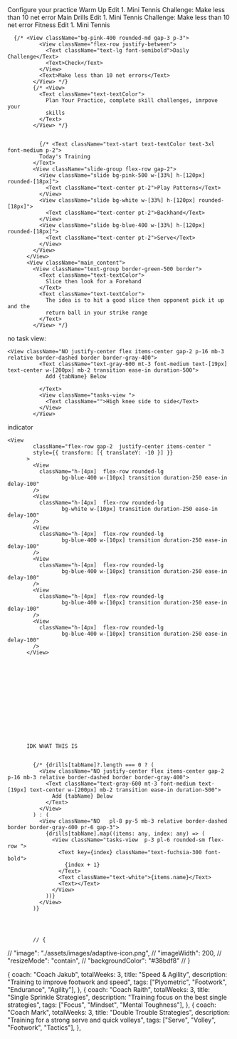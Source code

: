  <View className="Edit_Group">
              <Text className="text-textColor  mb-5">
                Configure your practice
              </Text>
              <View className="practice-box bg-[#1d293b] rounded-lg gap-3 pt-2 ">
                <View className="p-3 header border-b-2 border-cyan-400 flex-row justify-between">
                  <Text className=" text-textColor font-bold ml-2">
                    Warm Up
                  </Text>
                  <Text className="text-textColor mr-3">Edit</Text>
                </View>
                <View className="p-3 flex-row gap-1">
                  <Text className="text-pink-400">1.</Text>
                  <Text className="text-textColor"> Mini Tennis</Text>
                </View>
              </View>
            </View>
            <View className="">
              <Text className="text-textColor">
                Challenge: Make less than 10 net error
              </Text>
            </View>
            <View className="practice-box bg-[#1d293b] rounded-lg gap-3 pt-2 ">
              <View className="p-3 header border-b-2 border-cyan-400 flex-row justify-between">
                <Text className=" text-textColor font-bold ml-2">
                  Main Drills
                </Text>
                <Text className="text-textColor mr-3">Edit</Text>
              </View>
              <View className="p-3 flex-row gap-1">
                <Text className="text-pink-400">1.</Text>
                <Text className="text-textColor"> Mini Tennis</Text>
              </View>
            </View>
            <View className="">
              <Text className="text-textColor">
                Challenge: Make less than 10 net error
              </Text>
            </View>
            <View className="practice-box bg-[#1d293b] rounded-lg gap-3 pt-2 ">
              <View className="p-3 header border-b-2 border-cyan-400 flex-row justify-between">
                <Text className=" text-textColor font-bold ml-2">
                 Fitness
                </Text>
                <Text className="text-textColor mr-3">Edit</Text>
              </View>
              <View className="p-3 flex-row gap-1">
                <Text className="text-pink-400">1.</Text>
                <Text className="text-textColor"> Mini Tennis</Text>
              </View>
            </View>
          </View>



<!-- this is challenge box -->
      {/* <View className="bg-pink-400 rounded-md gap-3 p-3">
              <View className="flex-row justify-between">
                <Text className="text-lg font-semibold">Daily Challenge</Text>
                <Text>Check</Text>
              </View>
              <Text>Make less than 10 net errors</Text>
            </View> */}
            {/* <View>
              <Text className="text-textColor">
                Plan Your Practice, complete skill challenges, imrpove your
                skills
              </Text>
            </View> */}


              {/* <Text className="text-start text-textColor text-3xl font-medium p-2">
              Today's Training
            </Text>
            <View className="slide-group flex-row gap-2">
              <View className="slide bg-pink-500 w-[33%] h-[120px] rounded-[18px]">
                <Text className="text-center pt-2">Play Patterns</Text>
              </View>
              <View className="slide bg-white w-[33%] h-[120px] rounded-[18px]">
                <Text className="text-center pt-2">Backhand</Text>
              </View>
              <View className="slide bg-blue-400 w-[33%] h-[120px] rounded-[18px]">
                <Text className="text-center pt-2">Serve</Text>
              </View>
            </View>
          </View>
          <View className="main_content">
            <View className="text-group border-green-500 border">
              <Text className="text-textColor">
                Slice then look for a Forehand
              </Text>
              <Text className="text-textColor">
                The idea is to hit a good slice then opponent pick it up and the
                return ball in your strike range
              </Text>
            </View> */}



  no task view:

    <View className="NO justify-center flex items-center gap-2 p-16 mb-3 relative border-dashed border border-gray-400">
              <Text className="text-gray-600 mt-3 font-medium text-[19px] text-center w-[200px] mb-2 transition ease-in duration-500">
                Add {tabName} Below

              </Text>
              <View className="tasks-view ">
                <Text className="">High knee side to side</Text>
              </View>
            </View>




indicator


    <View
            className="flex-row gap-2  justify-center items-center "
            style={{ transform: [{ translateY: -10 }] }}
          >
            <View
              className="h-[4px]  flex-row rounded-lg
                     bg-blue-400 w-[10px] transition duration-250 ease-in delay-100"
            />
            <View
              className="h-[4px]  flex-row rounded-lg
                     bg-white w-[10px] transition duration-250 ease-in delay-100"
            />
            <View
              className="h-[4px]  flex-row rounded-lg
                     bg-blue-400 w-[10px] transition duration-250 ease-in delay-100"
            />
            <View
              className="h-[4px]  flex-row rounded-lg
                     bg-blue-400 w-[10px] transition duration-250 ease-in delay-100"
            />
            <View
              className="h-[4px]  flex-row rounded-lg
                     bg-blue-400 w-[10px] transition duration-250 ease-in delay-100"
            />
            <View
              className="h-[4px]  flex-row rounded-lg
                     bg-blue-400 w-[10px] transition duration-250 ease-in delay-100"
            />
          </View>














          IDK WHAT THIS IS


            {/* {drills[tabName]?.length === 0 ? (
              <View className="NO justify-center flex items-center gap-2 p-16 mb-3 relative border-dashed border border-gray-400">
                <Text className="text-gray-600 mt-3 font-medium text-[19px] text-center w-[200px] mb-2 transition ease-in duration-500">
                  Add {tabName} Below
                </Text>
              </View>
            ) : (
              <View className="NO   pl-8 py-5 mb-3 relative border-dashed border border-gray-400 pr-6 gap-3">
                {drills[tabName].map((items: any, index: any) => (
                  <View className="tasks-view  p-3 pl-6 rounded-sm flex-row ">
                    <Text key={index} className="text-fuchsia-300 font-bold">
                      {index + 1}
                    </Text>
                    <Text className="text-white">{items.name}</Text>
                    <Text></Text>
                  </View>
                ))}
              </View>
            )}




            // {
//   "image": "./assets/images/adaptive-icon.png",
//   "imageWidth": 200,
//   "resizeMode": "contain",
//   "backgroundColor": "#38bdf8"
// }




  {
      coach: "Coach Jakub",
      totalWeeks: 3,
      title: "Speed & Agility",
      description: "Training to improve footwork and speed",
      tags: ["Plyometric", "Footwork", "Endurance", "Agility"],
    },
    {
      coach: "Coach Raith",
      totalWeeks: 3,
      title: "Single Sprinkle Strategies",
      description: "Training focus on the best single strategies",
      tags: ["Focus", "Mindset", "Mental Toughness"],
    },
    {
      coach: "Coach Mark",
      totalWeeks: 3,
      title: "Double Trouble Strategies",
      description: "Training for a strong serve and quick volleys",
      tags: ["Serve", "Volley", "Footwork", "Tactics"],
    },